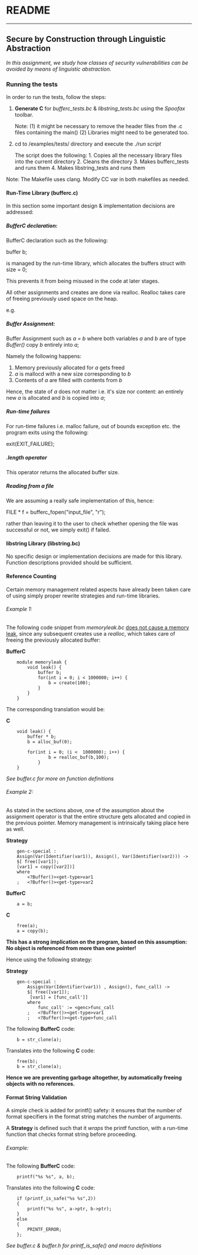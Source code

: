 # README
----
## Secure by Construction through Linguistic Abstraction
*In this assignment, we study how classes of security vulnerabilities can be avoided by means of linguistic abstraction.*


### Running the tests

In order to run the tests, follow the steps:

1. <b>Generate C</b>  for *bufferc_tests.bc* & *libstring_tests.bc* using the <i>Spoofax</i> toolbar. 

	Note: 	(1) it might be necessary to remove the header files from the .c files containing the main()
			(2) Libraries might need to be generated too.

2. cd to /examples/tests/ directory and execute the *./run script*
	
	The script does the following:
		1. Copies all the necessary library files into the current directory
		2. Cleans the directory
		3. Makes bufferc_tests and runs them
		4. Makes libstring_tests and runs them


Note:
	The Makefile uses clang. Modify CC var in both makefiles as needed.

#### Run-Time Library (bufferc.c)

In this section some important design & implementation decisions are addressed:

##### BufferC declaration:
BufferC declaration such as the following:

buffer b;

is managed by the run-time library, which allocates the buffers struct with size = 0;

This prevents it from being misused in the code at later stages.

All other assignments and creates are done via realloc. Realloc takes care of freeing previously used space on the heap.

e.g.

##### Buffer Assignment:

Buffer Assignment such as *a = b* where both variables *a* and *b* are of type *Buffer()* copy *b* entirely into *a*;

Namely the following happens:
1. Memory previously allocated for *a* gets freed
2. *a* is mallocd with a new size corresponding to *b*
3. Contents of *a* are filled with contents from *b*

Hence, the state of *a* does not matter i.e. it's size nor content: an entirely new *a* is allocated and *b* is copied into *a*;


##### Run-time failures

For run-time failures i.e. malloc failure, out of bounds exception etc. the program exits using the following:

exit(EXIT_FAILURE);

##### .length operator

This operator returns the allocated buffer size.

##### Reading from a file

We are assuming a really safe implementation of this, hence:

FILE * f = bufferc_fopen("input_file", "r");

rather than leaving it to the user to check whether opening the file was successful or not, we simply exit() if failed.


#### libstring Library (libstring.bc)

No specific design or implementation decisions are made for this library. Function descriptions provided should be sufficient. 


#### Reference Counting

Certain memory management related aspects have already been taken care of using simply proper rewrite strategies and run-time libraries.

###### Example 1:

The following code snippet from *memoryleak.bc* <u>does not cause a memory leak</u>, since any subsequent creates use a *realloc*, which takes care of freeing the previously allocated buffer:

<b>BufferC</b>

		module memoryleak {
			void leak() { 
				buffer b;
				for(int i = 0; i < 1000000; i++) {
					b = create(100);
				}
			}
		}

The corresponding translation would be:

<b>C</b>

		void leak() {
			buffer * b;
			b = alloc_buf(0);
			
			for(int i = 0; (i <  1000000); i++) {
					b = realloc_buf(b,100);
				}
		}
*See buffer.c for more on function definitions*

###### Example 2:

As stated in the sections above, one of the assumption about the assignment operator is that the entire structure gets allocated and copied in the previous pointer. Memory management is intrinsically taking place here as well.

<b>Strategy</b>

		gen-c-special :
		Assign(Var(Identifier(var1)), Assign(), Var(Identifier(var2))) -> 
		$[ free([var1]);
		[var1] = copy([var2])]
		where
			<?Buffer()><get-type>var1
		;	<?Buffer()><get-type>var2

<b>BufferC</b>

		a = b;

<b>C</b>

		free(a);
		a = copy(b);

<b>This has a strong implication on the program, based on this assumption: No object is referenced from more than one pointer!</b>


Hence using the following strategy:

<b>Strategy</b>

		gen-c-special :
		    Assign(Var(Identifier(var1)) , Assign(), func_call) ->
		    $[ free([var1]);
			 [var1] = [func_call']]
			where
				func_call' := <genc>func_call
			;	<?Buffer()><get-type>var1
			; 	<?Buffer()><get-type>func_call

The following <b>BufferC</b> code:

		b = str_clone(a);
		
Translates into the following <b>C</b> code:

		free(b);
		b = str_clone(a);
	
<b>Hence we are preventing garbage altogether, by automatically freeing objects with no references.</b>



#### Format String Validation

A simple check is added for printf() safety: it ensures that the number of format specifiers in the format string matches the number of arguments.

A <b>Strategy</b> is defined such that it *wraps* the printf function, with a run-time function that checks format string before proceeding.

###### Example:

The following <b>BufferC</b> code:

		printf("%s %s", a, b);	
	
Translates into the following <b>C</b> code:

		if (printf_is_safe("%s %s",2))
		{
			printf("%s %s", a->ptr, b->ptr);
		}
		else
		{
			PRINTF_ERROR;
		};

*See buffer.c & buffer.h for printf_is_safe() and macro definitions*
